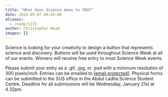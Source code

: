 ```yaml
---
title: "What does Science mean to YOU?"
date: 2010-05-07 08:45:00
aliases:
  - /node/1172
author: Christopher Head
images: []
---
```


Science is looking for your creativity to design a button that represents science and discovery. Buttons will be used throughout Science Week at all of our events. Winners will receive free entry to most Science Week events.

Please submit your entry as a .gif, .jpg, or .psd with a minimum resolution of 300 pixels/inch. Entries can be emailed to [\[email protected\]](/cdn-cgi/l/email-protection#2555574a0b565056654248444c490b464a48). Physical forms can be submitted to the SUS office in the Abdul Ladha Science Student Centre. Deadline for all submissions will be Wednesday, January 21st at 4.32pm.

